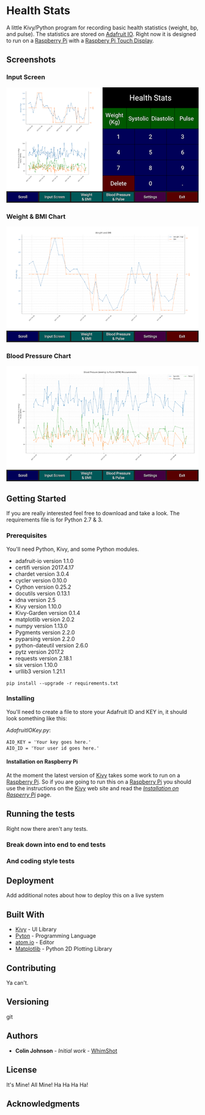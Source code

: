 # Health Stats

A little Kivy/Python program for recording basic health statistics (weight, bp, and pulse). The statistics are stored on [Adafruit IO](https://io.adafruit.com/). Right now it is designed to run on a [Raspberry Pi](https://www.raspberrypi.org/) with a [Raspbery Pi Touch Display](https://www.raspberrypi.org/products/raspberry-pi-touch-display/).

## Screenshots

### Input Screen
![screenshot](screenshots/input.png)
### Weight & BMI Chart
![screenshot](screenshots/weight.png)
### Blood Pressure Chart
![screenshot](screenshots/bloodpressure.png)

## Getting Started

If you are really interested feel free to download and take a look. The requirements file is for Python 2.7 & 3.

### Prerequisites

You'll need Python, Kivy, and some Python modules.

-   adafruit-io version 1.1.0
-   certifi version 2017.4.17
-   chardet version 3.0.4
-   cycler version 0.10.0
-   Cython version 0.25.2
-   docutils version 0.13.1
-   idna version 2.5
-   Kivy version 1.10.0
-   Kivy-Garden version 0.1.4
-   matplotlib version 2.0.2
-   numpy version 1.13.0
-   Pygments version 2.2.0
-   pyparsing version 2.2.0
-   python-dateutil version 2.6.0
-   pytz version 2017.2
-   requests version 2.18.1
-   six version 1.10.0
-   urllib3 version 1.21.1

```
pip install --upgrade -r requirements.txt
```

### Installing

You'll need to create a file to store your Adafruit ID and KEY in, it should look something like this:

_AdafruitIOKey.py_:

```
AIO_KEY = 'Your key goes here.'
AIO_ID = 'Your user id goes here.'
```

#### Installation on Raspberry Pi

At the moment the latest version of [Kivy](https://kivy.org/) takes some work to run on a [Raspberry Pi](https://www.raspberrypi.org/). So if you are going to run this on a [Raspberry Pi](https://www.raspberrypi.org/) you should use the instructions on the [Kivy](https://kivy.org/) web site and read the _[Installation on Rasperry Pi](https://kivy.org/docs/installation/installation-rpi.html)_ page.

## Running the tests

Right now there aren't any tests.

### Break down into end to end tests

### And coding style tests

## Deployment

Add additional notes about how to deploy this on a live system

## Built With

-   [Kivy](https://kivy.org/) - UI Library
-   [Pyton](https://www.python.org/) - Programming Language
-   [atom.io](https://atom.io/) - Editor
-   [Matplotlib](https://matplotlib.org/) - Python 2D Plotting Library

## Contributing

Ya can't.

## Versioning

git

## Authors

-   **Colin Johnson** - _Initial work_ - [WhimShot](https://github.com/WhimShot)

## License

It's Mine! All Mine! Ha Ha Ha Ha!

## Acknowledgments
